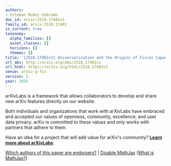 ```yaml
---
authors:
- Esteban Muñoz-Sobrado
doc_id: arxiv:2510.17481v1
family_id: arxiv:2510.17481
is_current: true
taxonomy:
  alpha_families: []
  asset_classes: []
  horizons: []
  themes: []
title: '[2510.17481v1] Universalization and the Origins of Fiscal Capacity'
url_abs: http://arxiv.org/abs/2510.17481v1
url_html: https://ar5iv.org/html/2510.17481v1
venue: arXiv q-fin
version: 1
year: 2025
---
```



arXivLabs is a framework that allows collaborators to develop and share new arXiv features directly on our website.

Both individuals and organizations that work with arXivLabs have embraced and accepted our values of openness, community, excellence, and user data privacy. arXiv is committed to these values and only works with partners that adhere to them.

Have an idea for a project that will add value for arXiv's community? [**Learn more about arXivLabs**](https://info.arxiv.org/labs/index.html).

[Which authors of this paper are endorsers?](/auth/show-endorsers/2510.17481) |
[Disable MathJax](javascript:setMathjaxCookie()) ([What is MathJax?](https://info.arxiv.org/help/mathjax.html))